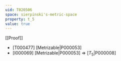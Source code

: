 ```yaml
---
uid: T020506
space: sierpinski's-metric-space
property: t_5
value: true
---
```

[[Proof]]

* [T000477] [Metrizable|P000053]
* [I000069] [Metrizable|P000053] => [$T_5$|P000008]

